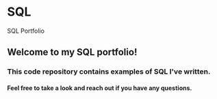 # SQL
SQL Portfolio

## Welcome to my SQL portfolio!
### This code repository contains examples of SQL I've written.
#### Feel free to take a look and reach out if you have any questions.
